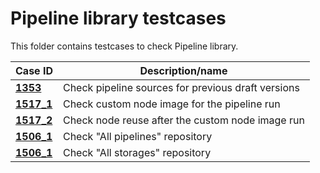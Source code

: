 # Pipeline library testcases

This folder contains testcases to check Pipeline library.

| Case ID                                                                            | Description/name |
|------------------------------------------------------------------------------------|---|
| [**1353**](Pipeline_details/1353.md)                                               | Check pipeline sources for previous draft versions |
| [**1517_1**](Pipeline_configuration/1517_custom_node_images_for_runs/1517_1.md)    | Check custom node image for the pipeline run |
| [**1517_2**](Pipeline_configuration/1517_custom_node_images_for_runs/1517_2.md)    | Check node reuse after the custom node image run |
| [**1506_1**](Folder_navigation/1506_pipelines_and_storages_repositories/1506_1.md) | Check "All pipelines" repository |
| [**1506_1**](Folder_navigation/1506_pipelines_and_storages_repositories/1506_1.md) | Check "All storages" repository |
